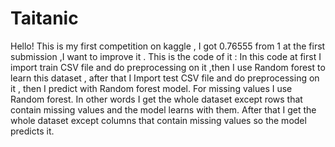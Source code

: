 # Taitanic

Hello!
This is my first competition on kaggle ,
I got 0.76555 from 1 at the first submission ,I want to improve it . 
This is  the code of it : 
In this code at first I import train CSV file and do preprocessing on it ,then I use Random forest to learn this dataset , after that I Import test  CSV file and do preprocessing on it , then I predict with Random forest model.
For missing values I use Random forest. In other words I get the whole dataset except rows that contain missing values and the model learns with them. After that I get the whole dataset except columns that contain missing values so the model predicts it.


